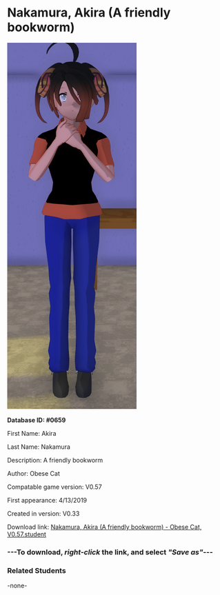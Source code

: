 # Nakamura, Akira (A friendly bookworm)

<img src="../../Files/Images/Nakamura, Akira (A friendly bookworm).png" title="Nakamura, Akira (A friendly bookworm) - Obese Cat, V0.57">

**Database ID: #0659**

First Name: Akira

Last Name: Nakamura

Description: A friendly bookworm

Author: Obese Cat

Compatable game version: V0.57

First appearance: 4/13/2019

Created in version: V0.33

Download link: <a href="https://raw.githubusercontent.com/Arbiter1223/Daigaku-Gurashi-Custom-Students/master/Files/Student%20Files/Nakamura%2C%20Akira%20(A%20friendly%20bookworm)%20-%20Obese%20Cat%2C%20V0.57.student">Nakamura, Akira (A friendly bookworm) - Obese Cat, V0.57.student</a>

### ---**To download, _right-click_ the link, and select _"Save as"_**---

### Related Students

-none-
